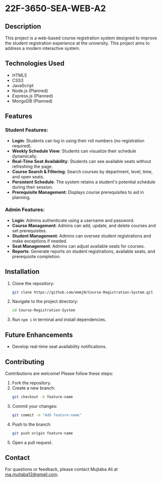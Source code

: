 # 22F-3650-SEA-WEB-A2

## Description
This project is a web-based course registration system designed to improve the student registration experience at the university. This project aims to address a modern interactive system.

## Technologies Used
- HTML5
- CSS3
- JavaScript
- Node.js (Planned)
- Express.js (Planned)
- MongoDB (Planned)

## Features 
### Student Features:
- **Login**: Students can log in using their roll numbers (no registration required).
- **Weekly Schedule View**: Students can visualize their schedule dynamically.
- **Real-Time Seat Availability**: Students can see available seats without refreshing the page.
- **Course Search & Filtering**: Search courses by department, level, time, and open seats.
- **Persistent Schedule**: The system retains a student's potential schedule during their session.
- **Prerequisite Management**: Displays course prerequisites to aid in planning.

### Admin Features:
- **Login**: Admins authenticate using a username and password.
- **Course Management**: Admins can add, update, and delete courses and set prerequisites.
- **Student Management**: Admins can oversee student registrations and make exceptions if needed.
- **Seat Management**: Admins can adjust available seats for courses.
- **Reports**: Generate reports on student registrations, available seats, and prerequisite completion.

## Installation
1. Clone the repository:
    ```bash
    git clone https://github.com/emmj0/Course-Registration-System.git
    ```
2. Navigate to the project directory:
    ```bash
    cd Course-Registration-System
    ```
3. Run `npm i` in terminal and install dependencies.

## Future Enhancements
- Develop real-time seat availability notifications.

## Contributing
Contributions are welcome! Please follow these steps:
1. Fork the repository.
2. Create a new branch:
    ```bash
    git checkout -b feature-name
    ```
3. Commit your changes:
    ```bash
    git commit -m "Add feature-name"
    ```
4. Push to the branch:
    ```bash
    git push origin feature-name
    ```
5. Open a pull request.

## Contact
For questions or feedback, please contact Mujtaba Ali at ma.mujtaba12@gmail.com.

